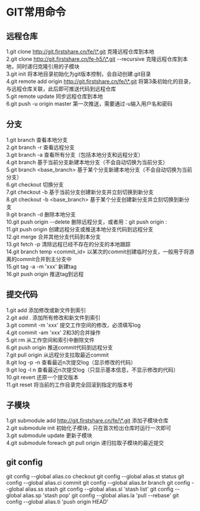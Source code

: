# GIT常用命令
## 远程仓库
1.git clone http://git.firstshare.cn/fe/\*.git 克隆远程仓库到本地  
2.git clone http://git.firstshare.cn/fe-h5/\*.git --recursive 克隆远程仓库到本地，同时递归克隆引用的子模块  
3.git init 将本地目录初始化为git版本控制，会自动创建.git目录  
4.git remote add origin http://git.firstshare.cn/fe/\*.git 将第3条初始化的目录，与远程仓库关联，此后即可推送代码到远程仓库  
5.git remote update 同步远程仓库到本地  
6.git push -u origin master 第一次推送，需要通过-u输入用户名和密码  

## 分支
1.git branch 查看本地分支  
2.git branch -r 查看远程分支  
3.git branch -a 查看所有分支（包括本地分支和远程分支）  
4.git branch <branch> 基于当前分支新建本地分支（不会自动切换为当前分支）  
5.git branch <branch> <base_branch> 基于某个分支新建本地分支（不会自动切换为当前分支）  
6.git checkout <branch> 切换分支  
7.git checkout -b <branch> 基于当前分支创建新分支并立刻切换到新分支  
8.git checkout -b <branch> <base_branch> 基于某个分支创建新分支并立刻切换到新分支  
9.git branch -d <branch> 删除本地分支  
10.git push origin --delete <branch> 删除远程分支，或者用：git push origin :<branch>   
11.git push origin <branch> 创建远程分支或推送本地分支代码到远程分支  
12.git merge <branch> 合并其他分支代码到本分支  
13.git fetch -p 清除远程已经不存在的分支的本地跟踪  
14.git branch temp <commit_id> 以某次的commit创建临时分支，一般用于将游离的commit合并到主分支中  
15.git tag -a <tag> -m 'xxx' 新建tag  
16.git push origin <tag> 推送tag到远程  

## 提交代码
1.git add <file> 添加修改或新文件到索引  
2.git add . 添加所有修改和新文件到索引  
3.git commit -m 'xxx' 提交工作空间的修改，必须填写log  
4.git commit -am 'xxx' 2和3的合并操作  
5.git rm <file> 从工作空间和索引中删除文件  
6.git push origin <branch> 推送commit代码到远程分支  
7.git pull origin <branch> 从远程分支拉取最近commit  
8.git log -p -n 查看最近n次提交log（显示修改的代码）  
9.git log -l n 查看最近n次提交log（只显示基本信息，不显示修改的代码）  
10.git revert <commit> 还原一个提交版本  
11.git reset <commit> 将当前的工作目录完全回滚到指定的版本号  

## 子模块
1.git submodule add http://git.firstshare.cn/fe/\*.git 添加子模块仓库  
2.git submodule init 初始化子模块，只在首次检出仓库时运行一次即可  
3.git submodule update 更新子模块  
4.git submodule foreach git pull origin <branch> 递归拉取子模块的最近提交 

## git config
git config --global alias.co checkout
git config --global alias.st status
git config --global alias.ci commit
git config --global alias.br branch
git config --global alias.ss stash
git config --global alias.sl 'stash list'
git config --global alias.sp 'stash pop'
git config --global alias.la 'pull --rebase'
git config --global alias.ti 'push origin HEAD'


